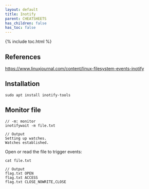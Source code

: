 ```yaml
---
layout: default
title: Inotify
parent: CHEATSHEETS
has_children: false
has_toc: false
---
```


{% include toc.html %}

## References

https://www.linuxjournal.com/content/linux-filesystem-events-inotify

## Installation
```
sudo apt install inotify-tools
```

## Monitor file
```
// -m: monitor
inotifywait -m file.txt

// Output
Setting up watches.
Watches established.
```

Open or read the file to trigger events:
```
cat file.txt

// Output
flag.txt OPEN
flag.txt ACCESS
flag.txt CLOSE_NOWRITE,CLOSE
```